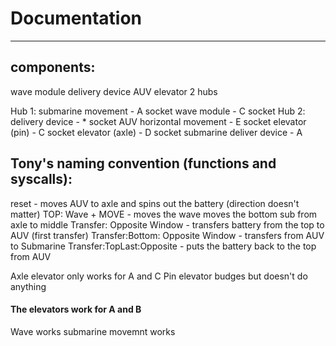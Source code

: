 # Documentation
---------------------------------
## components:
wave module 
delivery device
AUV
elevator
2 hubs

Hub 1:
submarine movement - A socket
wave module - C socket
Hub 2:
delivery device - * socket
AUV horizontal movement - E socket 
elevator (pin) - C socket
elevator (axle) - D socket
submarine deliver device - A

## Tony's naming convention (functions and syscalls):
reset - moves AUV to axle and spins out the battery (direction doesn't matter)
TOP: Wave + MOVE - moves the wave moves the bottom sub from axle to middle
Transfer: Opposite Window - transfers battery from the top to AUV (first transfer)
Transfer:Bottom: Opposite Window - transfers from AUV to Submarine
Transfer:TopLast:Opposite - puts the battery back to the top from AUV

Axle elevator only works for A and C
Pin elevator budges but doesn't do anything
#### The elevators work for A and B
Wave works
submarine movemnt works

